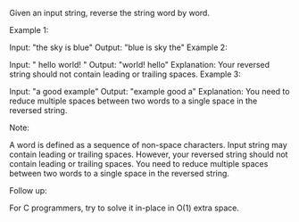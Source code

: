 Given an input string, reverse the string word by word.

Example 1:

Input: "the sky is blue"
Output: "blue is sky the"
Example 2:

Input: " hello world! "
Output: "world! hello"
Explanation: Your reversed string should not contain leading or trailing spaces.
Example 3:

Input: "a good example"
Output: "example good a"
Explanation: You need to reduce multiple spaces between two words to a single space in the reversed string.

Note:

A word is defined as a sequence of non-space characters.
Input string may contain leading or trailing spaces. However, your reversed string should not contain leading or trailing spaces.
You need to reduce multiple spaces between two words to a single space in the reversed string.

Follow up:

For C programmers, try to solve it in-place in O(1) extra space.
